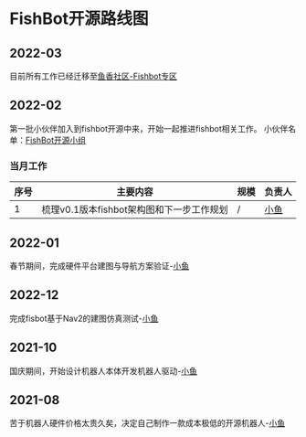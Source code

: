 # FishBot开源路线图

## 2022-03
目前所有工作已经迁移至[鱼香社区-Fishbot专区](https://fishros.org.cn/forum/category/16/fishbot%E6%9C%BA%E5%99%A8%E4%BA%BA)


## 2022-02
第一批小伙伴加入到fishbot开源中来，开始一起推进fishbot相关工作。
小伙伴名单：[FishBot开源小组](https://fishros.org.cn/forum/groups/fishbot%E5%BC%80%E6%BA%90%E5%B0%8F%E7%BB%84)

### 当月工作

|  序号   | 主要内容 | 规模  | 负责人  |
|  ----  | ----  | ----  | ----  |
| 1  | 梳理v0.1版本fishbot架构图和下一步工作规划 | /  | [小鱼](https://github.com/fishros) |


## 2022-01
春节期间，完成硬件平台建图与导航方案验证-[小鱼](https://github.com/fishros)

## 2022-12
完成fisbot基于Nav2的建图仿真测试-[小鱼](https://github.com/fishros)

## 2021-10
国庆期间，开始设计机器人本体开发机器人驱动-[小鱼](https://github.com/fishros)

## 2021-08
苦于机器人硬件价格太贵久矣，决定自己制作一款成本极低的开源机器人-[小鱼](https://github.com/fishros)





